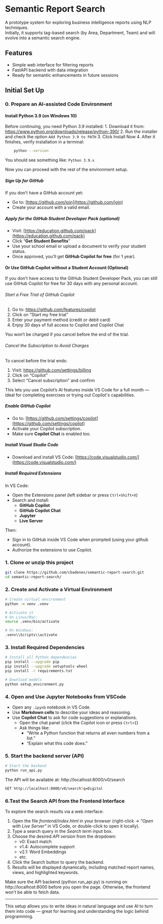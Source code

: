 # Semantic Report Search

A prototype system for exploring business intelligence reports using NLP techniques.  
Initially, it supports tag-based search (by Area, Department, Team) and will evolve into a semantic search engine.

## Features
- Simple web interface for filtering reports
- FastAPI backend with data integration
- Ready for semantic enhancements in future sessions

## Initial Set Up

### 0. Prepare an AI-assisted Code Environment 

#### Install Python 3.9 (on Windows 10)
Before continuing, you need Python 3.9 installed:
    1. Download it from: https://www.python.org/downloads/release/python-390/
    2. Run the installer and check the option `Add Python 3.9 to PATH`
    3. Click Install Now
    4. After it finishes, verify installation in a terminal:
```bash
    python --version
```
You should see something like: `Python 3.9.x`

Now you can proceed with the rest of the environment setup.

##### Sign Up for GitHub

If you don’t have a GitHub account yet:

- Go to: [https://github.com/join](https://github.com/join)
- Create your account with a valid email.

##### Apply for the GitHub Student Developer Pack (optional)

- Visit: [https://education.github.com/pack](https://education.github.com/pack)
- Click “**Get Student Benefits**”
- Use your school email or upload a document to verify your student status.
- Once approved, you'll get **GitHub Copilot for free** (for 1 year).

#### Or Use GitHub Copilot without a Student Account (Optional)

If you don’t have access to the GitHub Student Developer Pack, you can still use GitHub Copilot for free for 30 days with any personal account.

###### Start a Free Trial of GitHub Copilot
1. Go to: https://github.com/features/copilot
2. Click on “Start my free trial”
3. Enter your payment method (credit or debit card)
4. Enjoy 30 days of full access to Copilot and Copilot Chat

You won’t be charged if you cancel before the end of the trial.

###### Cancel the Subscription to Avoid Charges
To cancel before the trial ends:
1. Visit: https://github.com/settings/billing
2. Click on “Copilot”
3. Select “Cancel subscription” and confirm

This lets you use Copilot’s AI features inside VS Code for a full month — ideal for completing exercises or trying out Copilot's capabilities.

##### Enable GitHub Copilot

- Go to: [https://github.com/settings/copilot](https://github.com/settings/copilot)
- Activate your Copilot subscription.
- Make sure **Copilot Chat** is enabled too.

##### Install Visual Studio Code

- Download and install VS Code: [https://code.visualstudio.com/](https://code.visualstudio.com/)

##### Install Required Extensions

In VS Code:
- Open the Extensions panel (left sidebar or press `Ctrl+Shift+X`)
- Search and install:
  - **GitHub Copilot**
  - **GitHub Copilot Chat**
  - **Jupyter**
  - **Live Server**

Then:
- Sign in to GitHub inside VS Code when prompted (using your github account).
- Authorize the extensions to use Copilot.


### 1. Clone or unzip this project

```bash
git clone https://github.com/cbadenes/semantic-report-search.git
cd semantic-report-search/
```

### 2. Create and Activate a Virtual Environment

```bash
# Create virtual environment
python -m venv .venv

# Activate it
# On Linux/Mac:
source .venv/bin/activate

# On Windows:
.venv\\Scripts\\activate
```


### 3. Install Required Dependencies
```bash
# Install all Python dependencies
pip install --upgrade pip
pip install --upgrade setuptools wheel
pip install -r requirements.txt

# Download models
python setup_environment.py
```

### 4. Open and Use Jupyter Notebooks from VSCode

- Open any `.ipynb` notebook in VS Code.
- Use **Markdown cells** to describe your ideas and reasoning.
- Use **Copilot Chat** to ask for code suggestions or explanations.
  - Open the chat panel (click the Copilot icon or press `Ctrl+I`)
  - Ask things like:
    - “Write a Python function that returns all even numbers from a list.”
    - “Explain what this code does.”

### 5. Start the backend server (API)

```bash
# Start the backend
python run_api.py
```
The API will be available at: http://localhost:8000/v0/search

```bash
GET http://localhost:8000/v0/search?q=Digital
```

### 6.Test the Search API from the Frontend Interface

To explore the search results via a web interface:

1. Open the file *frontend/index.html* in your browser (right-click → *"Open with Live Server"* in VS Code, or double-click to open it locally).
2. Type a search query in the *Search term* input box.
3. Choose the desired *API version* from the dropdown:
    - v0: Exact match
    - v1.4: Autocomplete support
    - v2.1: Word Embeddings
    - etc.
4. Click the Search button to query the backend.
5. Results will be displayed dynamically, including matched report names, views, and highlighted keywords.


Make sure the API backend (python run_api.py) is running on http://localhost:8000 before you open the page.
Otherwise, the frontend won't be able to fetch data.

---

This setup allows you to write ideas in natural language and use AI to turn them into code — great for learning and understanding the logic behind programming.
